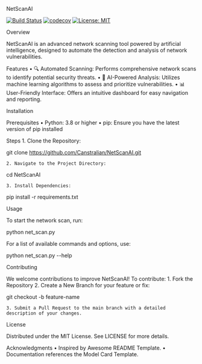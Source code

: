 NetScanAI

[![Build Status](https://github.com/Canstralian/NetScanAI/actions/workflows/build.yml/badge.svg)](https://github.com/Canstralian/NetScanAI/actions/workflows/build.yml)
[![codecov](https://codecov.io/gh/Canstralian/NetScanAI/branch/main/graph/badge.svg)](https://codecov.io/gh/Canstralian/NetScanAI)
[![License: MIT](https://img.shields.io/badge/License-MIT-yellow.svg)](https://opensource.org/licenses/MIT)

Overview

NetScanAI is an advanced network scanning tool powered by artificial intelligence, designed to automate the detection and analysis of network vulnerabilities.

Features
   •   🔍 Automated Scanning: Performs comprehensive network scans to identify potential security threats.
   •   🤖 AI-Powered Analysis: Utilizes machine learning algorithms to assess and prioritize vulnerabilities.
   •   📊 User-Friendly Interface: Offers an intuitive dashboard for easy navigation and reporting.

Installation

Prerequisites
   •   Python: 3.8 or higher
   •   pip: Ensure you have the latest version of pip installed

Steps
    1. Clone the Repository:

git clone https://github.com/Canstralian/NetScanAI.git

    2. Navigate to the Project Directory:

cd NetScanAI

    3. Install Dependencies:

pip install -r requirements.txt

Usage

To start the network scan, run:

python net_scan.py

For a list of available commands and options, use:

python net_scan.py --help

Contributing

We welcome contributions to improve NetScanAI!
To contribute:
    1. Fork the Repository
    2. Create a New Branch for your feature or fix:

git checkout -b feature-name

    3. Submit a Pull Request to the main branch with a detailed description of your changes.

License

Distributed under the MIT License.
See LICENSE for more details.

Acknowledgments
   •   Inspired by Awesome README Template.
   •   Documentation references the Model Card Template.
